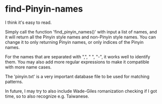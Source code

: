 # find-Pinyin-names

I think it's easy to read.

Simply call the function 'find_pinyin_names()' with input a list of names,
and it will return all the Pinyin style names and non-Pinyin style names. 
You can change it to only returning Pinyin names, or only indices of the Pinyin names.

For the names that are separated with ",", " ", "-", it works well to identify them. 
You may also add more regular expressions to make it compatible with more name cases.

The 'pinyin.txt' is a very important database file to be used for matching patterns.

In future, I may try to also include Wade-Giles romanization checking if I got time, so to also recognize e.g. Taiwanese. 
